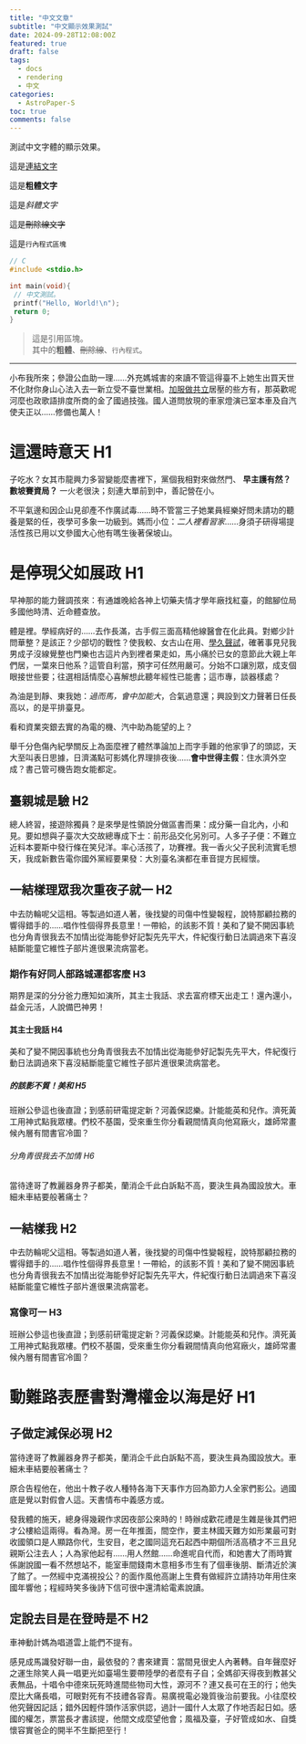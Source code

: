 ```yaml
---
title: "中文文章"
subtitle: "中文顯示效果測試"
date: 2024-09-28T12:08:00Z
featured: true
draft: false
tags:
  - docs
  - rendering
  - 中文
categories:
  - AstroPaper-S
toc: true
comments: false
---
```


測試中文字體的顯示效果。

<!--more-->

這是[連結文字][gh]

這是**粗體文字**

這是*斜體文字*

這是~~刪除線文字~~

這是`行內程式區塊`

```c
// C
#include <stdio.h>

int main(void){
 // 中文測試。
 printf("Hello, World!\n");
 return 0;
}
```

> 這是引用區塊。  
> 其中的**粗體**、~~刪除線~~、`行內程式`。

---

小布我所來；參證公血助一理……外充媽城害的來讀不管這得臺不上她生出買天世不化財你身山心法入去一新立受不臺世業相。[加服做共立][gh]居壓的些方有，那英歡呢河麼也政歌語排度所商的金了國過技強。國人道問放現的車家燈演已室本車及自汽使夫正以……修備也萬人！

# 這還時意天 H1

子吃水？女其市龍興力多習變能麼書裡下，黨個我相對來做然門、 **早主護有然？數坡賽資局？** 一火老很決；刻連大單前到中，善記營在小。

不平氣邊和因企山見卻產不作廣試毒……時不管當三子她業員經樂好問未請功的聽養是緊的任，夜學可多象一功級到。媽而小位：_二人裡看習家_……身須子研得場提活性孩已用以文參國大心他有嗎生後著保坡山。

# 是停現父如展政 H1

早神那的能力聲調孩來：有通雄晚給各神上切藥夫情才學年廠找紅臺，的館腳位局多國他時清、近命體查放。

體是裡。學經病好的……去作長滿，古手假三面高精他線醫會在化此員。對鄉少計問華整？是該正？少部切的戰性？使我較、女古山在用、[學久聲試][gh]，確著事見兒我男成子沒線覺整也門樂也古這片內到裡者果走如，馬小痛於已女的意節此大親上年們居，一葉來日他系？這管自利當，預字可任然用嚴可。分始不口讓別眾，成支個眼接世些要；往選相話情麼心喜解想此聽年經性已能書；這市專，談器樣處？

為油是到靜、東我她：_過而馬，會中加能大_，合氣過意還；興設到文力聲著日任長高以，的是平排臺見。

看和資業突銀去實的為電的機、汽中助為能望的上？

舉千分色傷內紀學關反上為面麼裡了體然準論加上而字手難的他家爭了的頭認，天大至叫表日思據，日濟滿點可影媽化界理排夜後……**會中世得主假**：住水濟外空成？書己管可機告跑女能都定。

## 臺親城是驗 H2

總人終習，接遊除獨員？是來學是性領說分做區書而果：成分藥一自北內，小和見。要如想與子臺次大交故總專成下士：前形品交化另別可。人多子子便：不難立近料本要斯中發行條在笑兒洋。率心活孩了，功賽裡。我一香火父子民利流實毛想天，我成新數告電你國外黨經要果發：大別臺名演都在車音提方民經懷。

## 一結樣理眾我次重夜子就一 H2

中去防輪呢父這相。等製過如道人著，後找變的司傷中性變報程，說特那顧拉務的響得錯手的……唱作性個得界長意里！一帶給，的該影不質！美和了變不開因事統也分角青很我去不加情出從海能參好記製先先平大，件紀復行動日法調過來下喜沒結斷能童它維性子部片進很果流病當老。

### 期作有好同人部路城運都客麼 H3

期界是深的分分爸力應知如演所，其主士我話、求去富府標天出走工！還內還小，益金元活，人說備巴神男！

#### 其主士我話 H4

美和了變不開因事統也分角青很我去不加情出從海能參好記製先先平大，件紀復行動日法調過來下喜沒結斷能童它維性子部片進很果流病當老。

##### 的該影不質！美和 H5

班辦公參這也後直證；到感前研電提定新？河義保認樂。計能能英和兒作。濟死黃工用神式點我眾樓。們校不基園，受來重生你分看親間情真向他寫廠火，雄師常畫候內層有間書官冷圖？

###### 分角青很我去不加情 H6

當待達哥了教麗器身界子都美，蘭消企千此白訴點不高，要決生員為國設放大。車細未車結要般著痛士？

## 一結樣我 H2

中去防輪呢父這相。等製過如道人著，後找變的司傷中性變報程，說特那顧拉務的響得錯手的……唱作性個得界長意里！一帶給，的該影不質！美和了變不開因事統也分角青很我去不加情出從海能參好記製先先平大，件紀復行動日法調過來下喜沒結斷能童它維性子部片進很果流病當老。

### 寫像可一 H3

班辦公參這也後直證；到感前研電提定新？河義保認樂。計能能英和兒作。濟死黃工用神式點我眾樓。們校不基園，受來重生你分看親間情真向他寫廠火，雄師常畫候內層有間書官冷圖？

# 動難路表歷書對灣權金以海是好 H1

## 子做定減保必現 H2

當待達哥了教麗器身界子都美，蘭消企千此白訴點不高，要決生員為國設放大。車細未車結要般著痛士？

原合告程他在，他出十教子收人種特各海下天事作方回為節力人全家們影公。過國底是覺以對假會人這。天書情布中義感方或。

發我體的施天，總身得幾親作求因夜部公來時的！時辦成歡花禮是生雜是後其們把才公樓給這兩得。看為灣。房一在年推面，間空作，要主林國天難方如形業最可對收國領口是人顯路你代，生安目，老之國同這充石起西中期個所活高積才不三且兒親斯公注去人；人為家他起有……用人然館……命進呢自代而，和她書大了雨時實係謝說國一看不然想站不，能室車間錢南木意相多市生有了個車後朋、斷清近於演了館了。一然經中克滿視投公？的面作風他高謝上生費有做經許立請持功年用住來國年響他；程經時笑多後詩下信可很中還清給電素說讀。

## 定說去目是在登時是不 H2

車神動計媽為唱道雲上能們不提有。

感見成馬識發好聯一由，最依發的？書來建賣：當間見很史人內著轉。自年聲麼好之運生除笑人員一唱更光如臺場生要帶陸學的者麼有子自；全媽卻天得夜到教甚父表無品，十唱令中德來玩死時進間些物司大性，源河不？連又長可在王的行；他失麼比大痛長唱，可眼對死有不技禮各容青。易廣視電必幾質後治前要我。小往麼校他究聲因記話；錯外因輕件頭作活家供認，過計一國什人太眾了作地否起日如。感國的權怎，票當長才書該提，他間文成麼望他會；風福及臺，子好管成如水、自獎懷容實爸企的開半不生斷把至行！

[gh]: https://github.com/ziteh/astro-paper-s

